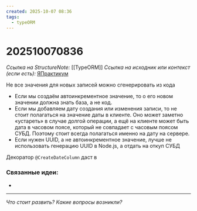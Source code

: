 ```yaml
---
created: 2025-10-07 08:36
tags:
  - typeORM
---
```

# 202510070836
*Ссылка на StructureNote:* [[TypeORM]]
*Ссылка на исходник или контекст (если есть):* [ЯПрактикум](https://practicum.yandex.ru/learn/backend-nodejs/courses/a4214ab0-2146-4152-b90e-651bf4c7ca5e/sprints/564244/topics/104f2765-a9c9-4617-8a5e-f21b675cf9b3/lessons/5674c491-8940-41ba-bf49-d6da1cbe2337/)

Не все значения для новых записей можно сгенерировать из кода
- Если мы создаём автоинкрементное значение, то о его новом значении должна знать база, а не код.
- Если мы добавляем дату создания или изменения записи, то не стоит полагаться на значение даты в клиенте. Оно может заметно «устареть» в случае долгой операции, а ещё на клиенте может быть дата в часовом поясе, который не совпадает с часовым поясом СУБД. Поэтому стоит всегда полагаться именно на дату на сервере.
- Если нужен UUID, а не автоинкрементное значение, лучше не использовать генерацию UUID в Node.js, а отдать на откуп СУБД

Декоратор `@CreateDateColumn` даст в
### Связанные идеи:
* 
---

*Что стоит развить? Какие вопросы возникли?*